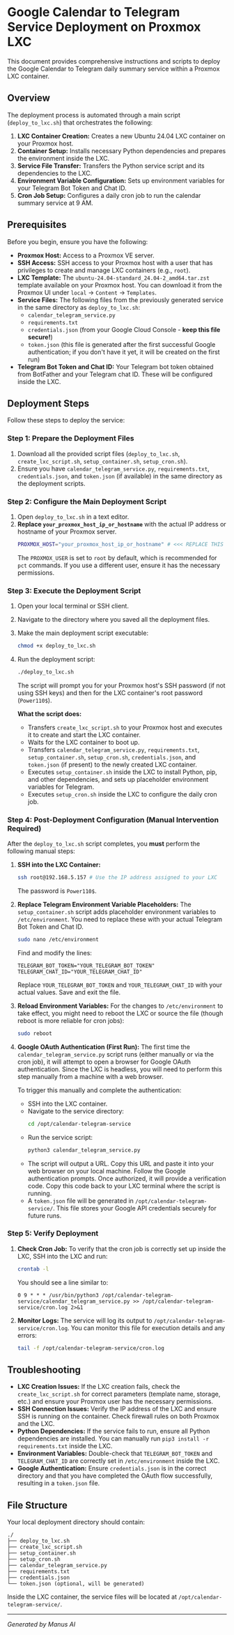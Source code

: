 # Google Calendar to Telegram Service Deployment on Proxmox LXC

This document provides comprehensive instructions and scripts to deploy the Google Calendar to Telegram daily summary service within a Proxmox LXC container.

## Overview

The deployment process is automated through a main script (`deploy_to_lxc.sh`) that orchestrates the following:

1.  **LXC Container Creation:** Creates a new Ubuntu 24.04 LXC container on your Proxmox host.
2.  **Container Setup:** Installs necessary Python dependencies and prepares the environment inside the LXC.
3.  **Service File Transfer:** Transfers the Python service script and its dependencies to the LXC.
4.  **Environment Variable Configuration:** Sets up environment variables for your Telegram Bot Token and Chat ID.
5.  **Cron Job Setup:** Configures a daily cron job to run the calendar summary service at 9 AM.

## Prerequisites

Before you begin, ensure you have the following:

*   **Proxmox Host:** Access to a Proxmox VE server.
*   **SSH Access:** SSH access to your Proxmox host with a user that has privileges to create and manage LXC containers (e.g., `root`).
*   **LXC Template:** The `ubuntu-24.04-standard_24.04-2_amd64.tar.zst` template available on your Proxmox host. You can download it from the Proxmox UI under `local` -> `Content` -> `Templates`.
*   **Service Files:** The following files from the previously generated service in the same directory as `deploy_to_lxc.sh`:
    *   `calendar_telegram_service.py`
    *   `requirements.txt`
    *   `credentials.json` (from your Google Cloud Console - **keep this file secure!**)
    *   `token.json` (this file is generated after the first successful Google authentication; if you don't have it yet, it will be created on the first run)
*   **Telegram Bot Token and Chat ID:** Your Telegram bot token obtained from BotFather and your Telegram chat ID. These will be configured inside the LXC.

## Deployment Steps

Follow these steps to deploy the service:

### Step 1: Prepare the Deployment Files

1.  Download all the provided script files (`deploy_to_lxc.sh`, `create_lxc_script.sh`, `setup_container.sh`, `setup_cron.sh`).
2.  Ensure you have `calendar_telegram_service.py`, `requirements.txt`, `credentials.json`, and `token.json` (if available) in the same directory as the deployment scripts.

### Step 2: Configure the Main Deployment Script

1.  Open `deploy_to_lxc.sh` in a text editor.
2.  **Replace `your_proxmox_host_ip_or_hostname`** with the actual IP address or hostname of your Proxmox server.
    ```bash
    PROXMOX_HOST="your_proxmox_host_ip_or_hostname" # <<< REPLACE THIS
    ```
    The `PROXMOX_USER` is set to `root` by default, which is recommended for `pct` commands. If you use a different user, ensure it has the necessary permissions.

### Step 3: Execute the Deployment Script

1.  Open your local terminal or SSH client.
2.  Navigate to the directory where you saved all the deployment files.
3.  Make the main deployment script executable:
    ```bash
    chmod +x deploy_to_lxc.sh
    ```
4.  Run the deployment script:
    ```bash
    ./deploy_to_lxc.sh
    ```

    The script will prompt you for your Proxmox host's SSH password (if not using SSH keys) and then for the LXC container's root password (`Power110$`).

    **What the script does:**
    *   Transfers `create_lxc_script.sh` to your Proxmox host and executes it to create and start the LXC container.
    *   Waits for the LXC container to boot up.
    *   Transfers `calendar_telegram_service.py`, `requirements.txt`, `setup_container.sh`, `setup_cron.sh`, `credentials.json`, and `token.json` (if present) to the newly created LXC container.
    *   Executes `setup_container.sh` inside the LXC to install Python, pip, and other dependencies, and sets up placeholder environment variables for Telegram.
    *   Executes `setup_cron.sh` inside the LXC to configure the daily cron job.

### Step 4: Post-Deployment Configuration (Manual Intervention Required)

After the `deploy_to_lxc.sh` script completes, you **must** perform the following manual steps:

1.  **SSH into the LXC Container:**
    ```bash
    ssh root@192.168.5.157 # Use the IP address assigned to your LXC
    ```
    The password is `Power110$`.

2.  **Replace Telegram Environment Variable Placeholders:**
    The `setup_container.sh` script adds placeholder environment variables to `/etc/environment`. You need to replace these with your actual Telegram Bot Token and Chat ID.
    ```bash
    sudo nano /etc/environment
    ```
    Find and modify the lines:
    ```
    TELEGRAM_BOT_TOKEN="YOUR_TELEGRAM_BOT_TOKEN"
    TELEGRAM_CHAT_ID="YOUR_TELEGRAM_CHAT_ID"
    ```
    Replace `YOUR_TELEGRAM_BOT_TOKEN` and `YOUR_TELEGRAM_CHAT_ID` with your actual values. Save and exit the file.

3.  **Reload Environment Variables:**
    For the changes to `/etc/environment` to take effect, you might need to reboot the LXC or source the file (though reboot is more reliable for cron jobs):
    ```bash
    sudo reboot
    ```

4.  **Google OAuth Authentication (First Run):**
    The first time the `calendar_telegram_service.py` script runs (either manually or via the cron job), it will attempt to open a browser for Google OAuth authentication. Since the LXC is headless, you will need to perform this step manually from a machine with a web browser.

    To trigger this manually and complete the authentication:
    *   SSH into the LXC container.
    *   Navigate to the service directory:
        ```bash
        cd /opt/calendar-telegram-service
        ```
    *   Run the service script:
        ```bash
        python3 calendar_telegram_service.py
        ```
    *   The script will output a URL. Copy this URL and paste it into your web browser on your local machine. Follow the Google authentication prompts. Once authorized, it will provide a verification code. Copy this code back to your LXC terminal where the script is running.
    *   A `token.json` file will be generated in `/opt/calendar-telegram-service/`. This file stores your Google API credentials securely for future runs.

### Step 5: Verify Deployment

1.  **Check Cron Job:**
    To verify that the cron job is correctly set up inside the LXC, SSH into the LXC and run:
    ```bash
    crontab -l
    ```
    You should see a line similar to:
    ```
    0 9 * * * /usr/bin/python3 /opt/calendar-telegram-service/calendar_telegram_service.py >> /opt/calendar-telegram-service/cron.log 2>&1
    ```

2.  **Monitor Logs:**
    The service will log its output to `/opt/calendar-telegram-service/cron.log`. You can monitor this file for execution details and any errors:
    ```bash
    tail -f /opt/calendar-telegram-service/cron.log
    ```

## Troubleshooting

*   **LXC Creation Issues:** If the LXC creation fails, check the `create_lxc_script.sh` for correct parameters (template name, storage, etc.) and ensure your Proxmox user has the necessary permissions.
*   **SSH Connection Issues:** Verify the IP address of the LXC and ensure SSH is running on the container. Check firewall rules on both Proxmox and the LXC.
*   **Python Dependencies:** If the service fails to run, ensure all Python dependencies are installed. You can manually run `pip3 install -r requirements.txt` inside the LXC.
*   **Environment Variables:** Double-check that `TELEGRAM_BOT_TOKEN` and `TELEGRAM_CHAT_ID` are correctly set in `/etc/environment` inside the LXC.
*   **Google Authentication:** Ensure `credentials.json` is in the correct directory and that you have completed the OAuth flow successfully, resulting in a `token.json` file.

## File Structure

Your local deployment directory should contain:

```
./
├── deploy_to_lxc.sh
├── create_lxc_script.sh
├── setup_container.sh
├── setup_cron.sh
├── calendar_telegram_service.py
├── requirements.txt
├── credentials.json
└── token.json (optional, will be generated)
```

Inside the LXC container, the service files will be located at `/opt/calendar-telegram-service/`.

---
*Generated by Manus AI*


